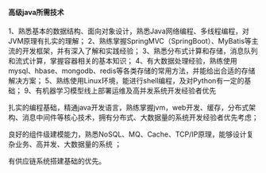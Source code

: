 #### 高级java所需技术

1、熟悉基本的数据结构、面向对象设计，熟悉Java网络编程、多线程编程，对JVM原理有扎实的理解；
2、熟练掌握SpringMVC（SpringBoot）、MyBatis等主流的开发框架，并有深入了解和实践经验；
3、熟悉分布式计算和存储，消息队列和流式计算，掌握容器相关的基本知识；
4、有大数据处理经验，熟练使用mysql、hbase、mongodb、redis等各类存储的常用方法，并能给出合适的存储解决方案；
5、熟练使用Linux环境，能进行shell编程，及对Python有一定的基础；
9、有机器学习模型线上部署运维及高并发系统开发经验者优先

扎实的编程基础，精通java开发语言，熟练掌握jvm，web开发、缓存，分布式架构、消息中间件等核心技术，拥有分布式、大数据量的系统开发经验者优先考虑；

良好的组件级建模能力，熟悉NoSQL、MQ、Cache、TCP/IP原理，能够设计复杂业务、高并发、大数据量的系统 ；

有供应链系统搭建基础的优先。